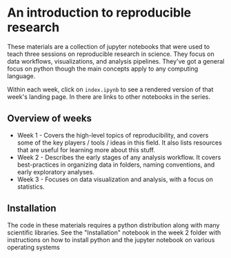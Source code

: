 # An introduction to reproducible research

These materials are a collection of jupyter notebooks that were used
to teach three sessions on reproducible research in science. They focus
on data workflows, visualizations, and analysis pipelines. They've got
a general focus on python though the main concepts apply to any computing
language.

Within each week, click on `index.ipynb` to see a rendered version of that
week's landing page. In there are links to other notebooks in the series.

## Overview of weeks

* Week 1 - Covers the high-level topics of reproducibility, and covers some of the key players / tools / ideas in this field. It also lists resources that are useful for learning more about this stuff.
* Week 2 - Describes the early stages of any analysis workflow. It covers best-practices in organizing data in folders, naming conventions, and early exploratory analyses.
* Week 3 - Focuses on data visualization and analysis, with a focus on statistics.

## Installation

The code in these materials requires a python distribution along with many
scientific libraries. See the "Installation" notebook in the week 2 folder
with instructions on how to install python and the jupyter notebook on
various operating systems
